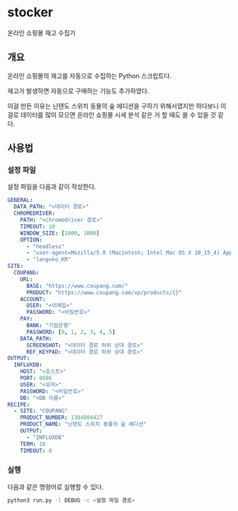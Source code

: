 # stocker

온라인 쇼핑몰 재고 수집기

## 개요

온라인 쇼핑몰의 재고를 자동으로 수집하는 Python 스크립트다.

재고가 발생하면 자동으로 구매하는 기능도 추가하였다.

이걸 만든 이유는 닌텐도 스위치 동물의 숲 에디션을 구하기 위해서였지만 하다보니 이걸로 데이터를 많이 모으면 온라인 쇼핑몰 시세 분석 같은 거 할 때도 쓸 수 있을 것 같다.

## 사용법

### 설정 파일

설정 파일을 다음과 같이 작성한다.

```yaml
GENERAL:
  DATA_PATH: "<데이터 경로>"
  CHROMEDRIVER:
    PATH: "<chromedriver 경로>"
    TIMEOUT: 10
    WINDOW_SIZE: [1000, 1000]
    OPTION:
      - "headless"
      - "user-agent=Mozilla/5.0 (Macintosh; Intel Mac OS X 10_15_4) AppleWebKit/537.36 (KHTML, like Gecko) Chrome/81.0.4044.92 Safari/537.36"
      - "lang=ko_KR"
SITE:
  COUPANG:
    URL:
      BASE: "https://www.coupang.com/"
      PRODUCT: "https://www.coupang.com/vp/products/{}"
    ACCOUNT:
      USER: "<이메일>"
      PASSWORD: "<비밀번호>"
    PAY:
      BANK: "기업은행"
      PASSWORD: [0, 1, 2, 3, 4, 5]
    DATA_PATH:
      SCREENSHOT: "<데이터 경로 하위 상대 경로>"
      REF_KEYPAD: "<데이터 경로 하위 상대 경로>"
OUTPUT:
  INFLUXDB:
    HOST: "<호스트>"
    PORT: 8086
    USER: "<유저>"
    PASSWORD: "<비밀번호>"
    DB: "<DB 이름>"
RECIPE:
  - SITE: "COUPANG"
    PRODUCT_NUMBER: 1384804427
    PRODUCT_NAME: "닌텐도 스위치 동물의 숲 에디션"
    OUTPUT:
      - "INFLUXDB"
    TERM: 10
    TIMEOUT: 0
```

### 실행

다음과 같은 명령어로 실행할 수 있다.

```bash
python3 run.py -l DEBUG -c <설정 파일 경로>
```
